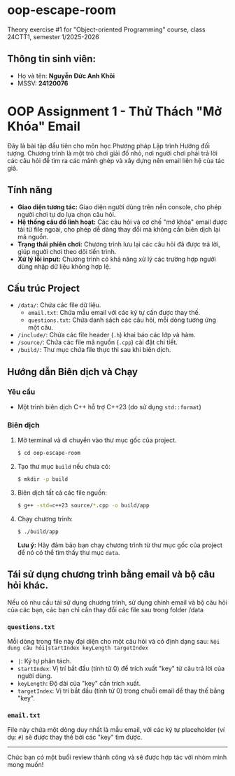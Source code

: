# oop-escape-room
Theory exercise #1 for "Object-oriented Programming" course, class 24CTT1, semester 1/2025-2026

## Thông tin sinh viên:
- Họ và tên: **Nguyễn Đức Anh Khôi**
- MSSV: **24120076**


# OOP Assignment 1 - Thử Thách "Mở Khóa" Email

Đây là bài tập đầu tiên cho môn học Phương pháp Lập trình Hướng đối tượng. Chương trình là một trò chơi giải đố nhỏ, nơi người chơi phải trả lời các câu hỏi để tìm ra các mảnh ghép và xây dựng nên email liên hệ của tác giả.

## Tính năng

-   **Giao diện tương tác:** Giao diện người dùng trên nền console, cho phép người chơi tự do lựa chọn câu hỏi.
-   **Hệ thống câu đố linh hoạt:** Các câu hỏi và cơ chế "mở khóa" email được tải từ file ngoài, cho phép dễ dàng thay đổi mà không cần biên dịch lại mã nguồn.
-   **Trạng thái phiên chơi:** Chương trình lưu lại các câu hỏi đã được trả lời, giúp người chơi theo dõi tiến trình.
-   **Xử lý lỗi input:** Chương trình có khả năng xử lý các trường hợp người dùng nhập dữ liệu không hợp lệ.

## Cấu trúc Project

-   `/data/`: Chứa các file dữ liệu.
    -   `email.txt`: Chứa mẫu email với các ký tự cần được thay thế.
    -   `questions.txt`: Chứa danh sách các câu hỏi, mỗi dòng tương ứng một câu.
-   `/include/`: Chứa các file header (`.h`) khai báo các lớp và hàm.
-   `/source/`: Chứa các file mã nguồn (`.cpp`) cài đặt chi tiết.
-   `/build/`: Thư mục chứa file thực thi sau khi biên dịch.

## Hướng dẫn Biên dịch và Chạy

### Yêu cầu

-   Một trình biên dịch C++ hỗ trợ C++23 (do sử dụng `std::format`)

### Biên dịch

1.  Mở terminal và di chuyển vào thư mục gốc của project.
    ```bash
    $ cd oop-escape-room
    ```
2.  Tạo thư mục `build` nếu chưa có:
    ```bash
    $ mkdir -p build
    ```
3.  Biên dịch tất cả các file nguồn:
    ```bash
    $ g++ -std=c++23 source/*.cpp -o build/app
    ```
4.  Chạy chương trình:
    ```bash
    $ ./build/app
    ```
    **Lưu ý:** Hãy đảm bảo bạn chạy chương trình từ thư mục gốc của project để nó có thể tìm thấy thư mục `data`.


## Tái sử dụng chương trình bằng email và bộ câu hỏi khác.

Nếu có nhu cầu tái sử dụng chương trình, sử dụng chính email và bộ câu hỏi của các bạn, các bạn chỉ cần thay đổi các file sau trong folder /data

### `questions.txt`

Mỗi dòng trong file này đại diện cho một câu hỏi và có định dạng sau:
`Nội dung câu hỏi|startIndex keyLength targetIndex`

-   `|`: Ký tự phân tách.
-   `startIndex`: Vị trí bắt đầu (tính từ 0) để trích xuất "key" từ câu trả lời của người dùng.
-   `keyLength`: Độ dài của "key" cần trích xuất.
-   `targetIndex`: Vị trí bắt đầu (tính từ 0) trong chuỗi email để thay thế bằng "key".

### `email.txt`

File này chứa một dòng duy nhất là mẫu email, với các ký tự placeholder (ví dụ: `#`) sẽ được thay thế bởi các "key" tìm được.

---

Chúc bạn có một buổi review thành công và sẽ được hợp tác với nhóm mình mong muốn!